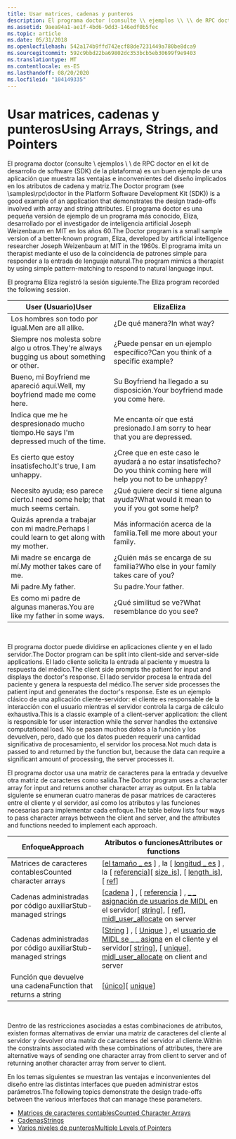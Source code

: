 ```yaml
---
title: Usar matrices, cadenas y punteros
description: El programa doctor (consulte \\ ejemplos \\ \\ de RPC doctor en el kit de desarrollo de software (SDK) de la plataforma) es un buen ejemplo de una aplicación que muestra las ventajas e inconvenientes del diseño implicados en los atributos de cadena y matriz.
ms.assetid: 9aea94a1-ae1f-4bd6-9dd3-146edf0b5fec
ms.topic: article
ms.date: 05/31/2018
ms.openlocfilehash: 542a174b9ffd742ecf88de7231449a780be8dca9
ms.sourcegitcommit: 592c9bbd22ba69802dc353bcb5eb30699f9e9403
ms.translationtype: MT
ms.contentlocale: es-ES
ms.lasthandoff: 08/20/2020
ms.locfileid: "104149335"
---
```

# <a name="using-arrays-strings-and-pointers"></a><span data-ttu-id="d73a0-103">Usar matrices, cadenas y punteros</span><span class="sxs-lookup"><span data-stu-id="d73a0-103">Using Arrays, Strings, and Pointers</span></span>

<span data-ttu-id="d73a0-104">El programa doctor (consulte \\ ejemplos \\ \\ de RPC doctor en el kit de desarrollo de software (SDK) de la plataforma) es un buen ejemplo de una aplicación que muestra las ventajas e inconvenientes del diseño implicados en los atributos de cadena y matriz.</span><span class="sxs-lookup"><span data-stu-id="d73a0-104">The Doctor program (see \\samples\\rpc\\doctor in the Platform Software Development Kit (SDK)) is a good example of an application that demonstrates the design trade-offs involved with array and string attributes.</span></span> <span data-ttu-id="d73a0-105">El programa doctor es una pequeña versión de ejemplo de un programa más conocido, Eliza, desarrollado por el investigador de inteligencia artificial Joseph Weizenbaum en MIT en los años 60.</span><span class="sxs-lookup"><span data-stu-id="d73a0-105">The Doctor program is a small sample version of a better-known program, Eliza, developed by artificial intelligence researcher Joseph Weizenbaum at MIT in the 1960s.</span></span> <span data-ttu-id="d73a0-106">El programa imita un therapist mediante el uso de la coincidencia de patrones simple para responder a la entrada de lenguaje natural.</span><span class="sxs-lookup"><span data-stu-id="d73a0-106">The program mimics a therapist by using simple pattern-matching to respond to natural language input.</span></span>

<span data-ttu-id="d73a0-107">El programa Eliza registró la sesión siguiente.</span><span class="sxs-lookup"><span data-stu-id="d73a0-107">The Eliza program recorded the following session.</span></span>



| <span data-ttu-id="d73a0-108">User (Usuario)</span><span class="sxs-lookup"><span data-stu-id="d73a0-108">User</span></span>                                                | <span data-ttu-id="d73a0-109">Eliza</span><span class="sxs-lookup"><span data-stu-id="d73a0-109">Eliza</span></span>                                                     |
|-----------------------------------------------------|-----------------------------------------------------------|
| <span data-ttu-id="d73a0-110">Los hombres son todo por igual.</span><span class="sxs-lookup"><span data-stu-id="d73a0-110">Men are all alike.</span></span>                                  | <span data-ttu-id="d73a0-111">¿De qué manera?</span><span class="sxs-lookup"><span data-stu-id="d73a0-111">In what way?</span></span>                                              |
| <span data-ttu-id="d73a0-112">Siempre nos molesta sobre algo u otros.</span><span class="sxs-lookup"><span data-stu-id="d73a0-112">They're always bugging us about something or other.</span></span> | <span data-ttu-id="d73a0-113">¿Puede pensar en un ejemplo específico?</span><span class="sxs-lookup"><span data-stu-id="d73a0-113">Can you think of a specific example?</span></span>                      |
| <span data-ttu-id="d73a0-114">Bueno, mi Boyfriend me apareció aquí.</span><span class="sxs-lookup"><span data-stu-id="d73a0-114">Well, my boyfriend made me come here.</span></span>               | <span data-ttu-id="d73a0-115">Su Boyfriend ha llegado a su disposición.</span><span class="sxs-lookup"><span data-stu-id="d73a0-115">Your boyfriend made you come here.</span></span>                        |
| <span data-ttu-id="d73a0-116">Indica que me he despresionado mucho tiempo.</span><span class="sxs-lookup"><span data-stu-id="d73a0-116">He says I'm depressed much of the time.</span></span>             | <span data-ttu-id="d73a0-117">Me encanta oír que está presionado.</span><span class="sxs-lookup"><span data-stu-id="d73a0-117">I am sorry to hear that you are depressed.</span></span>                |
| <span data-ttu-id="d73a0-118">Es cierto que estoy insatisfecho.</span><span class="sxs-lookup"><span data-stu-id="d73a0-118">It's true, I am unhappy.</span></span>                            | <span data-ttu-id="d73a0-119">¿Cree que en este caso le ayudará a no estar insatisfecho?</span><span class="sxs-lookup"><span data-stu-id="d73a0-119">Do you think coming here will help you not to be unhappy?</span></span> |
| <span data-ttu-id="d73a0-120">Necesito ayuda; eso parece cierto.</span><span class="sxs-lookup"><span data-stu-id="d73a0-120">I need some help; that much seems certain.</span></span>          | <span data-ttu-id="d73a0-121">¿Qué quiere decir si tiene alguna ayuda?</span><span class="sxs-lookup"><span data-stu-id="d73a0-121">What would it mean to you if you got some help?</span></span>           |
| <span data-ttu-id="d73a0-122">Quizás aprenda a trabajar con mi madre.</span><span class="sxs-lookup"><span data-stu-id="d73a0-122">Perhaps I could learn to get along with my mother.</span></span>  | <span data-ttu-id="d73a0-123">Más información acerca de la familia.</span><span class="sxs-lookup"><span data-stu-id="d73a0-123">Tell me more about your family.</span></span>                           |
| <span data-ttu-id="d73a0-124">Mi madre se encarga de mí.</span><span class="sxs-lookup"><span data-stu-id="d73a0-124">My mother takes care of me.</span></span>                         | <span data-ttu-id="d73a0-125">¿Quién más se encarga de su familia?</span><span class="sxs-lookup"><span data-stu-id="d73a0-125">Who else in your family takes care of you?</span></span>                |
| <span data-ttu-id="d73a0-126">Mi padre.</span><span class="sxs-lookup"><span data-stu-id="d73a0-126">My father.</span></span>                                          | <span data-ttu-id="d73a0-127">Su padre.</span><span class="sxs-lookup"><span data-stu-id="d73a0-127">Your father.</span></span>                                              |
| <span data-ttu-id="d73a0-128">Es como mi padre de algunas maneras.</span><span class="sxs-lookup"><span data-stu-id="d73a0-128">You are like my father in some ways.</span></span>                | <span data-ttu-id="d73a0-129">¿Qué similitud se ve?</span><span class="sxs-lookup"><span data-stu-id="d73a0-129">What resemblance do you see?</span></span>                              |



 

<span data-ttu-id="d73a0-130">El programa doctor puede dividirse en aplicaciones cliente y en el lado servidor.</span><span class="sxs-lookup"><span data-stu-id="d73a0-130">The Doctor program can be split into client-side and server-side applications.</span></span> <span data-ttu-id="d73a0-131">El lado cliente solicita la entrada al paciente y muestra la respuesta del médico.</span><span class="sxs-lookup"><span data-stu-id="d73a0-131">The client side prompts the patient for input and displays the doctor's response.</span></span> <span data-ttu-id="d73a0-132">El lado servidor procesa la entrada del paciente y genera la respuesta del médico.</span><span class="sxs-lookup"><span data-stu-id="d73a0-132">The server side processes the patient input and generates the doctor's response.</span></span> <span data-ttu-id="d73a0-133">Este es un ejemplo clásico de una aplicación cliente-servidor: el cliente es responsable de la interacción con el usuario mientras el servidor controla la carga de cálculo exhaustiva.</span><span class="sxs-lookup"><span data-stu-id="d73a0-133">This is a classic example of a client-server application: the client is responsible for user interaction while the server handles the extensive computational load.</span></span> <span data-ttu-id="d73a0-134">No se pasan muchos datos a la función y los devuelven, pero, dado que los datos pueden requerir una cantidad significativa de procesamiento, el servidor los procesa.</span><span class="sxs-lookup"><span data-stu-id="d73a0-134">Not much data is passed to and returned by the function but, because the data can require a significant amount of processing, the server processes it.</span></span>

<span data-ttu-id="d73a0-135">El programa doctor usa una matriz de caracteres para la entrada y devuelve otra matriz de caracteres como salida.</span><span class="sxs-lookup"><span data-stu-id="d73a0-135">The Doctor program uses a character array for input and returns another character array as output.</span></span> <span data-ttu-id="d73a0-136">En la tabla siguiente se enumeran cuatro maneras de pasar matrices de caracteres entre el cliente y el servidor, así como los atributos y las funciones necesarias para implementar cada enfoque.</span><span class="sxs-lookup"><span data-stu-id="d73a0-136">The table below lists four ways to pass character arrays between the client and server, and the attributes and functions needed to implement each approach.</span></span>



| <span data-ttu-id="d73a0-137">Enfoque</span><span class="sxs-lookup"><span data-stu-id="d73a0-137">Approach</span></span>                       | <span data-ttu-id="d73a0-138">Atributos o funciones</span><span class="sxs-lookup"><span data-stu-id="d73a0-138">Attributes or functions</span></span>                                                                                                        |
|--------------------------------|--------------------------------------------------------------------------------------------------------------------------------|
| <span data-ttu-id="d73a0-139">Matrices de caracteres contables</span><span class="sxs-lookup"><span data-stu-id="d73a0-139">Counted character arrays</span></span>       | <span data-ttu-id="d73a0-140">\[[el tamaño \_ es](/windows/desktop/Midl/size-is) \] , la \[ [longitud \_ es](/windows/desktop/Midl/length-is) \] , la \[ [referencia](/windows/desktop/Midl/ref)\]</span><span class="sxs-lookup"><span data-stu-id="d73a0-140">\[ [size\_is](/windows/desktop/Midl/size-is)\], \[ [length\_is](/windows/desktop/Midl/length-is)\], \[ [ref](/windows/desktop/Midl/ref)\]</span></span>                                         |
| <span data-ttu-id="d73a0-141">Cadenas administradas por código auxiliar</span><span class="sxs-lookup"><span data-stu-id="d73a0-141">Stub-managed strings</span></span>           | <span data-ttu-id="d73a0-142">\[[cadena](/windows/desktop/Midl/string) \] , \[ [referencia](/windows/desktop/Midl/ref) \] , [ \_ \_ asignación de usuarios de MIDL](/windows/desktop/Midl/midl-user-allocate-1) en el servidor</span><span class="sxs-lookup"><span data-stu-id="d73a0-142">\[ [string](/windows/desktop/Midl/string)\], \[ [ref](/windows/desktop/Midl/ref)\], [midl\_user\_allocate](/windows/desktop/Midl/midl-user-allocate-1) on server</span></span>                  |
| <span data-ttu-id="d73a0-143">Cadenas administradas por código auxiliar</span><span class="sxs-lookup"><span data-stu-id="d73a0-143">Stub-managed strings</span></span>           | <span data-ttu-id="d73a0-144">\[[String](/windows/desktop/Midl/string) \] , \[ [Unique](/windows/desktop/Midl/unique) \] , el [usuario de MIDL se \_ \_ asigna](/windows/desktop/Midl/midl-user-allocate-1) en el cliente y el servidor</span><span class="sxs-lookup"><span data-stu-id="d73a0-144">\[ [string](/windows/desktop/Midl/string)\], \[ [unique](/windows/desktop/Midl/unique)\], [midl\_user\_allocate](/windows/desktop/Midl/midl-user-allocate-1) on client and server</span></span> |
| <span data-ttu-id="d73a0-145">Función que devuelve una cadena</span><span class="sxs-lookup"><span data-stu-id="d73a0-145">Function that returns a string</span></span> | <span data-ttu-id="d73a0-146">\[[único](/windows/desktop/Midl/unique)\]</span><span class="sxs-lookup"><span data-stu-id="d73a0-146">\[ [unique](/windows/desktop/Midl/unique)\]</span></span>                                                                                                     |



 

<span data-ttu-id="d73a0-147">Dentro de las restricciones asociadas a estas combinaciones de atributos, existen formas alternativas de enviar una matriz de caracteres del cliente al servidor y devolver otra matriz de caracteres del servidor al cliente.</span><span class="sxs-lookup"><span data-stu-id="d73a0-147">Within the constraints associated with these combinations of attributes, there are alternative ways of sending one character array from client to server and of returning another character array from server to client.</span></span>

<span data-ttu-id="d73a0-148">En los temas siguientes se muestran las ventajas e inconvenientes del diseño entre las distintas interfaces que pueden administrar estos parámetros.</span><span class="sxs-lookup"><span data-stu-id="d73a0-148">The following topics demonstrate the design trade-offs between the various interfaces that can manage these parameters.</span></span>

-   [<span data-ttu-id="d73a0-149">Matrices de caracteres contables</span><span class="sxs-lookup"><span data-stu-id="d73a0-149">Counted Character Arrays</span></span>](counted-character-arrays.md)
-   [<span data-ttu-id="d73a0-150">Cadenas</span><span class="sxs-lookup"><span data-stu-id="d73a0-150">Strings</span></span>](strings.md)
-   [<span data-ttu-id="d73a0-151">Varios niveles de punteros</span><span class="sxs-lookup"><span data-stu-id="d73a0-151">Multiple Levels of Pointers</span></span>](multiple-levels-of-pointers.md)

 

 